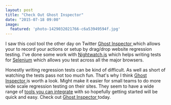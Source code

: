 ```yaml
---
layout: post
title: "Check Out Ghost Inspector"
date: "2015-07-18 09:00"
image:
  featured: 'photo-1429032021766-c6a53949594f.jpg'
---
```

I saw this cool tool the other day on Twitter [Ghost Inspector ](https://ghostinspector.com) which allows your to record your actions or setup by drag/drop website regression testing. I've done some work with [Nightwatch.js](http://nightwatchjs.org) which helps writing tests for [Selenium](http://www.seleniumhq.org) which allows you test across all the major browsers.

Honestly writing regression tests can be kind of difficult. As well as short of watching the tests pass not too much fun. That's why I think [Ghost Inspector ](https://ghostinspector.com) is worth a look. Might make it easier for small teams to do more wide scale regression testing on their sites. They seem to have a wide range of [tools you can integrate](https://ghostinspector.com/docs/integration/) with so hopefully getting started will be quick and easy. Check out [Ghost Inspector ](https://ghostinspector.com)  today.
